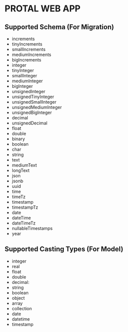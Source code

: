 # PROTAL WEB APP

## Supported Schema (For Migration)

- increments
- tinyIncrements
- smallIncrements
- mediumIncrements
- bigIncrements
- integer
- tinyInteger
- smallInteger
- mediumInteger
- bigInteger
- unsignedInteger
- unsignedTinyInteger
- unsignedSmallInteger
- unsignedMediumInteger
- unsignedBigInteger
- decimal
- unsignedDecimal
- float
- double
- binary
- boolean
- char
- string
- text
- mediumText
- longText
- json
- jsonb
- uuid
- time
- timeTz
- timestamp
- timestampTz
- date
- dateTime
- dateTimeTz
- nullableTimestamps
- year

## Supported Casting Types (For Model)

- integer
- real 
- float 
- double
- decimal:<digits>
- string 
- boolean
- object
- array
- collection
- date
- datetime
- timestamp
